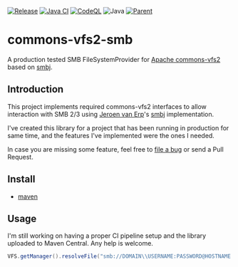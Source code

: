 [![Release](https://jitpack.io/v/umjammer/commons-vfs2-smb.svg)](https://jitpack.io/#umjammer/commons-vfs2-smb)
[![Java CI](https://github.com/umjammer/commons-vfs2-smb/actions/workflows/maven.yml/badge.svg)](https://github.com/umjammer/commons-vfs2-smb/actions/workflows/maven.yml)
[![CodeQL](https://github.com/umjammer/commons-vfs2-smb/actions/workflows/codeql-analysis.yml/badge.svg)](https://github.com/umjammer/commons-vfs2-smb/actions/workflows/codeql-analysis.yml)
![Java](https://img.shields.io/badge/Java-8-b07219)
[![Parent](https://img.shields.io/badge/Parent-vavi--apps--fuse-pink)](https://github.com/umjammer/vavi-apps-fuse)

# commons-vfs2-smb

A production tested SMB FileSystemProvider for [Apache commons-vfs2](https://commons.apache.org/proper/commons-vfs/) based on [smbj](https://github.com/hierynomus/smbj).

## Introduction

This project implements required commons-vfs2 interfaces to allow interaction with SMB 2/3 using [Jeroen van Erp](https://github.com/hierynomus)'s [smbj](https://github.com/hierynomus/smbj) implementation.

I've created this library for a project that has been running in production for same time, and the features I've implemented were the ones I needed.

In case you are missing some feature, feel free to [file a bug](https://github.com/mikhasd/commons-vfs2-smb/issues/new) or send a Pull Request.

## Install

* [maven](https://jitpack.io/#umjammer/commons-vfs2-smb)

## Usage

I'm still working on having a proper CI pipeline setup and the library uploaded to Maven Central. Any help is welcome.

```java
VFS.getManager().resolveFile("smb://DOMAIN\\USERNAME:PASSWORD@HOSTNAME:PORT/SHARENAME/PATH");
```
